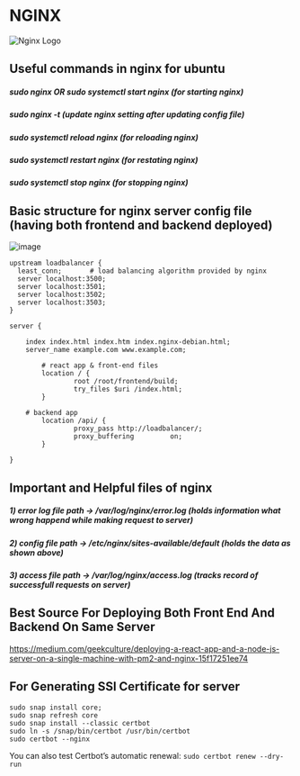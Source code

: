 # NGINX

![Nginx Logo](https://miro.medium.com/max/1400/1*z7-lgU_f9u7IXzuMa9Cebw.png)

## Useful commands in nginx for ubuntu

##### sudo nginx OR sudo systemctl start nginx  (for starting nginx)
##### sudo nginx -t (update nginx setting after updating config file)
##### sudo systemctl reload nginx (for reloading nginx)
##### sudo systemctl restart nginx (for restating nginx)
##### sudo systemctl stop nginx (for stopping nginx)

## Basic structure for nginx server config file (having both frontend and backend deployed)
![image](https://user-images.githubusercontent.com/44976021/179823620-7bb10265-1f5d-4abd-8859-c992bbe94c63.png)

```
upstream loadbalancer {
  least_conn;		# load balancing algorithm provided by nginx
  server localhost:3500;
  server localhost:3501;
  server localhost:3502;
  server localhost:3503;
}

server {

	index index.html index.htm index.nginx-debian.html;
	server_name example.com www.example.com;

        # react app & front-end files
        location / {
                root /root/frontend/build;
                try_files $uri /index.html;
        }
	
	# backend app
        location /api/ {
                proxy_pass http://loadbalancer/;
                proxy_buffering         on;
        }

}
```

## Important and Helpful files of nginx
##### 1) error log file path ->  /var/log/nginx/error.log (holds information what wrong happend while making request to server)
##### 2) config file path ->  /etc/nginx/sites-available/default (holds the data as shown above)
##### 3) access file path -> /var/log/nginx/access.log (tracks record of successfull requests on server)

## Best Source For Deploying Both Front End And Backend On Same Server
https://medium.com/geekculture/deploying-a-react-app-and-a-node-js-server-on-a-single-machine-with-pm2-and-nginx-15f17251ee74

## For Generating SSl Certificate for server
```
sudo snap install core; 
sudo snap refresh core
sudo snap install --classic certbot
sudo ln -s /snap/bin/certbot /usr/bin/certbot
sudo certbot --nginx
```
You can also test Certbot’s automatic renewal: ```sudo certbot renew --dry-run```

